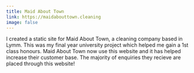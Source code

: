 ```yaml
---
title: Maid About Town
link: https://maidabouttown.cleaning
image: false
---
```

I created a static site for Maid About Town, a cleaning company based in Lymm. This was my final year university project which helped me gain a 1st class honours. Maid About Town now use this website and it has helped increase their customer base. The majority of enquiries they recieve are placed through this website!